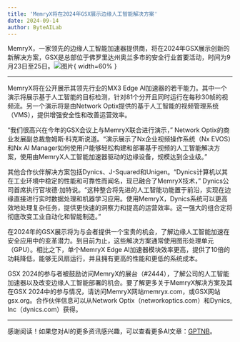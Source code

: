 ```yaml
---
title: 'MemryX将在2024年GSX展示边缘人工智能解决方案'
date: 2024-09-14
author: ByteAILab
---
```


MemryX，一家领先的边缘人工智能加速器提供商，将在2024年GSX展示创新的新解决方案，GSX是总部位于佛罗里达州奥兰多市的安全行业首要活动，时间为9月23日至25日。![图片](https://ai-techpark.com/wp-content/uploads/2024/09/MemryX-to-960x540.jpg){ width=60% }

---


MemryX将在公开展示其领先行业的MX3 Edge AI加速器的若干能力。其中一个演示将展示基于人工智能的目标检测，针对81个分开且同时运行在每秒30帧的视频流。另一个演示将是由Network Optix提供的基于人工智能的视频管理系统（VMS），提供增强安全性和改善运营效率。

“我们很高兴在今年的GSX会议上与MemryX联合进行演示，” Network Optix的商业发展副总裁詹姆斯·科克斯说道。“演示展示了Nx企业视频操作系统（Nx EVOS）和Nx AI Manager如何使用户能够轻松构建和部署基于视频的人工智能解决方案，使用由MemryX人工智能加速器驱动的边缘设备，规模达到企业级。”

其他合作伙伴解决方案包括Dynics、J-Squared和Unigen。“Dynics计算机以其在工业环境中稳定的性能和可靠性而闻名，现已融合了MemryX技术，” Dynics公司首席执行官埃德·加特说。“这种整合将先进的人工智能功能置于前沿，实现在边缘直接进行实时数据处理和机器学习应用。使用MemryX，Dynics系统可以更高效地处理复杂任务，提供更快速的洞察力和提高的运营效率。这一强大的组合定将彻底改变工业自动化和智能制造。”

在2024年的GSX展示将为与会者提供一个宝贵的机会，了解边缘人工智能加速在安全应用中的变革潜力。到目前为止，这些解决方案通常使用图形处理单元（GPU）。相比之下，单个MemryX Edge AI加速器模块效率更高，提供了10倍的功耗降低，能够无风扇运行，并且拥有更高的性能和更低的系统成本。

GSX 2024的参与者被鼓励访问MemryX的展台（#2444），了解公司的人工智能加速器以及改变边缘人工智能部署的机会。要了解更多关于MemryX解决方案及其在GSX 2024中的参与情况，请访问MemryX网站memryx.com，或GSX网站gsx.org。合作伙伴信息可以从Network Optix（networkoptics.com）和Dynics, Inc（dynics.com）获得。

---
感谢阅读！如果您对AI的更多资讯感兴趣，可以查看更多AI文章：[GPTNB](https://gptnb.com)。
